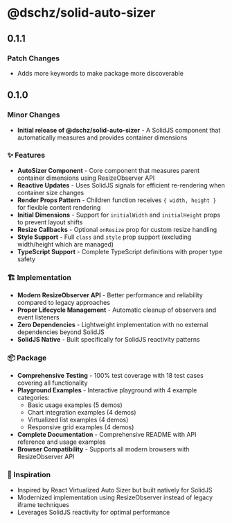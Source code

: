 # @dschz/solid-auto-sizer

## 0.1.1

### Patch Changes

- Adds more keywords to make package more discoverable

## 0.1.0

### Minor Changes

- **Initial release of @dschz/solid-auto-sizer** - A SolidJS component that automatically measures and provides container dimensions

### ✨ Features

- **AutoSizer Component** - Core component that measures parent container dimensions using ResizeObserver API
- **Reactive Updates** - Uses SolidJS signals for efficient re-rendering when container size changes
- **Render Props Pattern** - Children function receives `{ width, height }` for flexible content rendering
- **Initial Dimensions** - Support for `initialWidth` and `initialHeight` props to prevent layout shifts
- **Resize Callbacks** - Optional `onResize` prop for custom resize handling
- **Style Support** - Full `class` and `style` prop support (excluding width/height which are managed)
- **TypeScript Support** - Complete TypeScript definitions with proper type safety

### 🏗️ Implementation

- **Modern ResizeObserver API** - Better performance and reliability compared to legacy approaches
- **Proper Lifecycle Management** - Automatic cleanup of observers and event listeners
- **Zero Dependencies** - Lightweight implementation with no external dependencies beyond SolidJS
- **SolidJS Native** - Built specifically for SolidJS reactivity patterns

### 📦 Package

- **Comprehensive Testing** - 100% test coverage with 18 test cases covering all functionality
- **Playground Examples** - Interactive playground with 4 example categories:
  - Basic usage examples (5 demos)
  - Chart integration examples (4 demos)
  - Virtualized list examples (4 demos)
  - Responsive grid examples (4 demos)
- **Complete Documentation** - Comprehensive README with API reference and usage examples
- **Browser Compatibility** - Supports all modern browsers with ResizeObserver API

### 🎯 Inspiration

- Inspired by React Virtualized Auto Sizer but built natively for SolidJS
- Modernized implementation using ResizeObserver instead of legacy iframe techniques
- Leverages SolidJS reactivity for optimal performance
